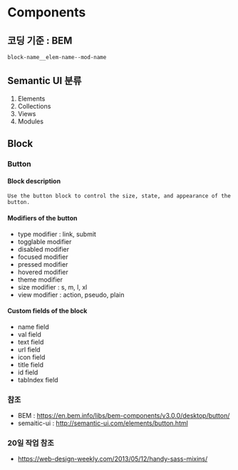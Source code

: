 # Components

## 코딩 기준 : BEM 
	block-name__elem-name--mod-name

## Semantic UI 분류 
1. Elements 
2. Collections
3. Views
4. Modules


## Block

### Button

#### Block description
	Use the button block to control the size, state, and appearance of the button.

#### Modifiers of the button

- type modifier : link, submit
- togglable modifier
- disabled modifier
- focused modifier 
- pressed modifier 
- hovered modifier
- theme modifier
- size modifier : s, m, l, xl
- view modifier : action, pseudo, plain


#### Custom fields of the block

- name field
- val field
- text field
- url field
- icon field
- title field
- id field
- tabIndex field


### 참조
- BEM : https://en.bem.info/libs/bem-components/v3.0.0/desktop/button/
- semaitic-ui : http://semantic-ui.com/elements/button.html


### 20일 작업 참조
- https://web-design-weekly.com/2013/05/12/handy-sass-mixins/ 

